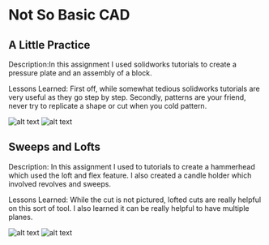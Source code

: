 # Not So Basic CAD
## A Little Practice
Description:In this assignment I used solidworks tutorials to create a pressure plate and an assembly of a block. 

Lessons Learned: First off, while somewhat tedious solidworks tutorials are very useful as they go step by step. Secondly, patterns are your friend, never try to replicate a shape or cut when you cold pattern. 

![alt text](https://github.com/jbrown56/Not_So-Basic-CAD/blob/master/Media/tutor_assem.PNG)
![alt text](https://github.com/jbrown56/Not_So-Basic-CAD/blob/master/Media/pressure_plate.PNG)
## Sweeps and Lofts
Description: In this assignment I used to tutorials to create a hammerhead which used the loft and flex feature. I also created a candle holder which involved revolves and sweeps.  

Lessons Learned: While the cut is not pictured, lofted cuts are really helpful on this sort of tool. I also learned it can be really helpful to have multiple planes. 

![alt text](https://github.com/jbrown56/Not_So-Basic-CAD/blob/master/Media/cstick.PNG)
![alt text](https://github.com/jbrown56/Not_So-Basic-CAD/blob/master/Media/loft.PNG)


